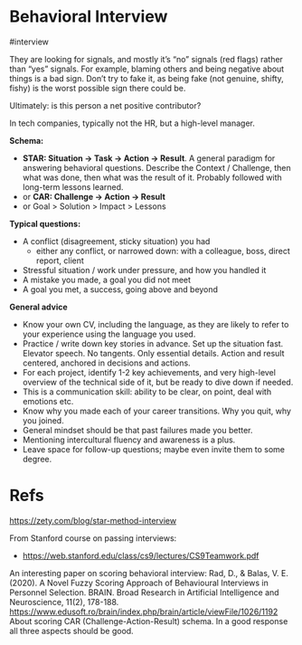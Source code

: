 # Behavioral Interview

#interview


They are looking for signals, and mostly it’s  “no” signals (red flags) rather than  “yes” signals. For example, blaming others and being negative about things is a bad sign. Don’t try to fake it, as being fake (not genuine, shifty, fishy) is the worst possible sign there could be.

Ultimately: is this person a net positive contributor?

In tech companies, typically not the HR, but a high-level manager.

**Schema:**
* **STAR: Situation → Task → Action → Result**. A general paradigm for answering behavioral questions. Describe the Context / Challenge, then what was done, then what was the result of it. Probably followed with long-term lessons learned.
* or **CAR: Challenge → Action → Result**
* or Goal > Solution > Impact > Lessons

**Typical questions:**
* A conflict (disagreement, sticky situation) you had
    * either any conflict, or narrowed down: with a colleague, boss, direct report, client
* Stressful situation / work under pressure, and how you handled it
* A mistake you made, a goal you did not meet
* A goal you met, a success, going above and beyond 

**General advice**
* Know your own CV, including the language, as they are likely to refer to your experience using the language you used.
* Practice / write down key stories in advance. Set up the situation fast. Elevator speech. No tangents. Only essential details. Action and result centered, anchored in decisions and actions.
* For each project, identify 1-2 key achievements, and very high-level overview of the technical side of it, but be ready to dive down if needed.
* This is a communication skill: ability to be clear, on point, deal with emotions etc.
* Know why you made each of your career transitions. Why you quit, why you joined.
* General mindset should be that past failures made you better.
* Mentioning intercultural fluency and awareness is a plus.
* Leave space for follow-up questions; maybe even invite them to some degree.

# Refs

https://zety.com/blog/star-method-interview

From Stanford course on passing interviews:
* https://web.stanford.edu/class/cs9/lectures/CS9Teamwork.pdf

An interesting paper on scoring behavioral interview:
Rad, D., & Balas, V. E. (2020). A Novel Fuzzy Scoring Approach of Behavioural Interviews in Personnel Selection. BRAIN. Broad Research in Artificial Intelligence and Neuroscience, 11(2), 178-188.
https://www.edusoft.ro/brain/index.php/brain/article/viewFile/1026/1192
About scoring CAR (Challenge-Action-Result) schema. In a good response all three aspects should be good.